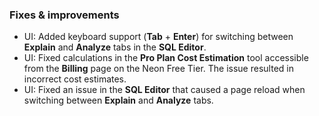 ### Fixes & improvements

- UI: Added keyboard support (**Tab** + **Enter**) for switching  between  **Explain** and **Analyze** tabs in the **SQL Editor**.
- UI: Fixed calculations in the **Pro Plan Cost Estimation** tool accessible from the **Billing** page on the Neon Free Tier. The issue resulted in incorrect cost estimates.
- UI: Fixed an issue in the **SQL Editor** that caused a page reload when switching between **Explain** and **Analyze** tabs.
